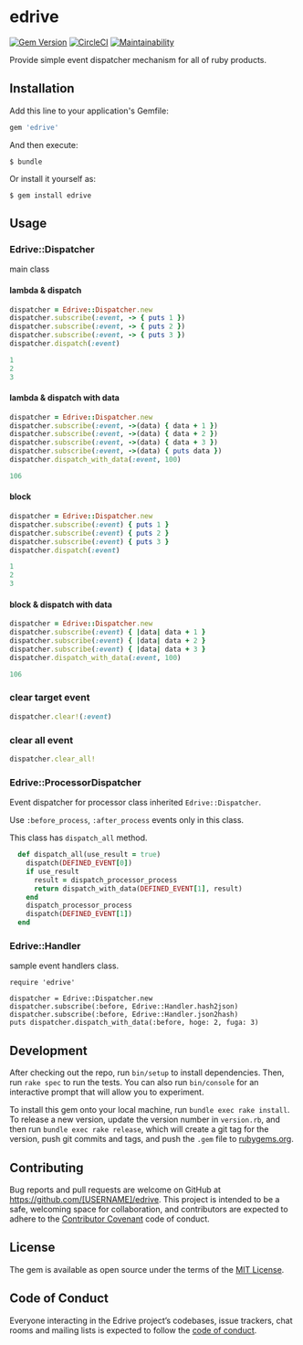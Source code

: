 # edrive

[![Gem Version](https://badge.fury.io/rb/edrive.svg)](https://badge.fury.io/rb/edrive)
[![CircleCI](https://circleci.com/gh/MichinaoShimizu/edrive.svg?style=svg)](https://circleci.com/gh/MichinaoShimizu/edrive)
[![Maintainability](https://api.codeclimate.com/v1/badges/5ad04170d3d57b928dc6/maintainability)](https://codeclimate.com/github/MichinaoShimizu/edrive/maintainability)

Provide simple event dispatcher mechanism for all of ruby products.

## Installation

Add this line to your application's Gemfile:

```ruby
gem 'edrive'
```

And then execute:

    $ bundle

Or install it yourself as:

    $ gem install edrive

## Usage

### Edrive::Dispatcher

main class

#### lambda & dispatch

```ruby
dispatcher = Edrive::Dispatcher.new
dispatcher.subscribe(:event, -> { puts 1 })
dispatcher.subscribe(:event, -> { puts 2 })
dispatcher.subscribe(:event, -> { puts 3 })
dispatcher.dispatch(:event)

1
2
3
```

#### lambda & dispatch with data

```ruby
dispatcher = Edrive::Dispatcher.new
dispatcher.subscribe(:event, ->(data) { data + 1 })
dispatcher.subscribe(:event, ->(data) { data + 2 })
dispatcher.subscribe(:event, ->(data) { data + 3 })
dispatcher.subscribe(:event, ->(data) { puts data })
dispatcher.dispatch_with_data(:event, 100)

106
```

#### block

```ruby
dispatcher = Edrive::Dispatcher.new
dispatcher.subscribe(:event) { puts 1 }
dispatcher.subscribe(:event) { puts 2 }
dispatcher.subscribe(:event) { puts 3 }
dispatcher.dispatch(:event)

1
2
3
```

#### block & dispatch with data

```ruby
dispatcher = Edrive::Dispatcher.new
dispatcher.subscribe(:event) { |data| data + 1 }
dispatcher.subscribe(:event) { |data| data + 2 }
dispatcher.subscribe(:event) { |data| data + 3 }
dispatcher.dispatch_with_data(:event, 100)

106
```

### clear target event

```ruby
dispatcher.clear!(:event)
```

### clear all event

```ruby
dispatcher.clear_all!
```

### Edrive::ProcessorDispatcher

Event dispatcher for processor class inherited `Edrive::Dispatcher`.

Use `:before_process`, `:after_process` events only in this class.

This class has `dispatch_all` method.

```ruby
  def dispatch_all(use_result = true)
    dispatch(DEFINED_EVENT[0])
    if use_result
      result = dispatch_processor_process
      return dispatch_with_data(DEFINED_EVENT[1], result)
    end
    dispatch_processor_process
    dispatch(DEFINED_EVENT[1])
  end
```

### Edrive::Handler

sample event handlers class.

```ruuby
require 'edrive'

dispatcher = Edrive::Dispatcher.new
dispatcher.subscribe(:before, Edrive::Handler.hash2json)
dispatcher.subscribe(:before, Edrive::Handler.json2hash)
puts dispatcher.dispatch_with_data(:before, hoge: 2, fuga: 3)
```

## Development

After checking out the repo, run `bin/setup` to install dependencies. Then, run `rake spec` to run the tests. You can also run `bin/console` for an interactive prompt that will allow you to experiment.

To install this gem onto your local machine, run `bundle exec rake install`. To release a new version, update the version number in `version.rb`, and then run `bundle exec rake release`, which will create a git tag for the version, push git commits and tags, and push the `.gem` file to [rubygems.org](https://rubygems.org).

## Contributing

Bug reports and pull requests are welcome on GitHub at https://github.com/[USERNAME]/edrive. This project is intended to be a safe, welcoming space for collaboration, and contributors are expected to adhere to the [Contributor Covenant](http://contributor-covenant.org) code of conduct.

## License

The gem is available as open source under the terms of the [MIT License](https://opensource.org/licenses/MIT).

## Code of Conduct

Everyone interacting in the Edrive project’s codebases, issue trackers, chat rooms and mailing lists is expected to follow the [code of conduct](https://github.com/[USERNAME]/edrive/blob/master/CODE_OF_CONDUCT.md).
